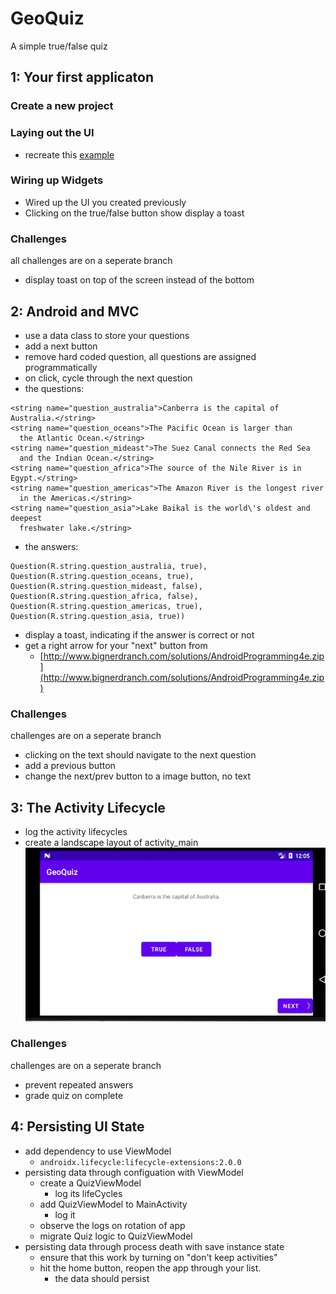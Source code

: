 # GeoQuiz
A simple true/false quiz

## 1: Your first applicaton

### Create a new project

### Laying out the UI
* recreate this [example](01-1.png)

### Wiring up Widgets
* Wired up the UI you created previously
* Clicking on the true/false button show display a toast

### Challenges
all challenges are on a seperate branch
* display toast on top of the screen instead of the bottom



## 2: Android and MVC
* use a data class to store your questions
* add a next button
* remove hard coded question, all questions are assigned programmatically
* on click, cycle through the next question
* the questions:
```
<string name="question_australia">Canberra is the capital of Australia.</string>
<string name="question_oceans">The Pacific Ocean is larger than
  the Atlantic Ocean.</string>
<string name="question_mideast">The Suez Canal connects the Red Sea
  and the Indian Ocean.</string>
<string name="question_africa">The source of the Nile River is in Egypt.</string>
<string name="question_americas">The Amazon River is the longest river
  in the Americas.</string>
<string name="question_asia">Lake Baikal is the world\'s oldest and deepest
  freshwater lake.</string>
```
* the answers:
```
Question(R.string.question_australia, true),
Question(R.string.question_oceans, true),
Question(R.string.question_mideast, false),
Question(R.string.question_africa, false),
Question(R.string.question_americas, true),
Question(R.string.question_asia, true))

```
* display a toast, indicating if the answer is correct or not
* get a right arrow for your "next" button from
    * [http://www.bignerdranch.com/solutions/AndroidProgramming4e.zip](http://www.bignerdranch.com/solutions/AndroidProgramming4e.zip)

### Challenges
challenges are on a seperate branch
* clicking on the text should navigate to the next question
* add a previous button
* change the next/prev button to a image button, no text


## 3: The Activity Lifecycle
* log the activity lifecycles
* create a landscape layout of activity_main
![example](03-1.png)

### Challenges
challenges are on a seperate branch
* prevent repeated answers
* grade quiz on complete

## 4: Persisting UI State
* add dependency to use ViewModel
    * `` androidx.lifecycle:lifecycle-extensions:2.0.0 ``
* persisting data through configuation with ViewModel
    * create a QuizViewModel
        * log its lifeCycles
    * add QuizViewModel to MainActivity
        * log it
    * observe the logs on rotation of app
    * migrate Quiz logic to QuizViewModel
* persisting data through process death with save instance state
    * ensure that this work by turning on "don't keep activities"
    * hit the home button, reopen the app through your list.
        * the data should persist